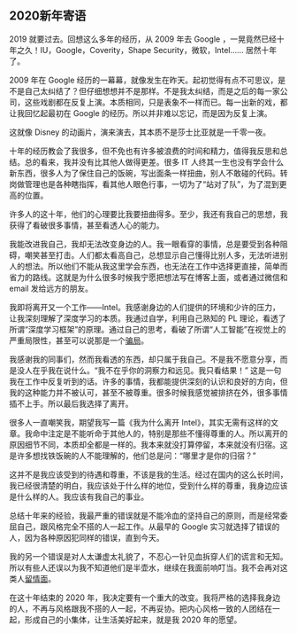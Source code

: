 <div class="inner">
<h2>2020新年寄语</h2>
<p>2019 就要过去。回想这么多年的经历，从 2009 年去 Google ，一晃竟然已经十年之久！IU，Google，Coverity，Shape Security，微软，Intel…… 居然十年了。</p>
<p>2009 年在 Google 经历的一幕幕，就像发生在昨天。起初觉得有点不可思议，是不是自己太纠结了？但仔细想想并不是那样。不是我太纠结，而是之后的每一家公司，这些戏剧都在反复上演。本质相同，只是表象不一样而已。每一出新的戏，都让我回忆起最初在 Google 的经历。所以并非难以忘记，而是因为反复上演。</p>
<p>这就像 Disney 的动画片，演来演去，其本质不是莎士比亚就是一千零一夜。</p>
<p>十年的经历教会了我很多，但不免也有许多被浪费的时间和精力，值得我反思和总结。总的看来，我并没有比其他人做得更差。很多 IT 人终其一生也没有学会什么新东西，很多人为了保住自己的饭碗，写出面条一样扭曲，别人不敢碰的代码。转岗做管理也是各种瞎指挥，看其他人眼色行事，一切为了“站对了队”，为了混到更高的位置。</p>
<p>许多人的这十年，他们的心理要比我要扭曲得多。至少，我还有我自己的思想，我获得了看破很多事情，甚至看透人心的能力。</p>
<p>我能改进我自己，我却无法改变身边的人。我一眼看穿的事情，总是要受到各种阻碍，嘲笑甚至打击。人们都太看高自己，总想显示自己懂得比别人多，无法听进别人的想法。所以他们不能从我这里学会东西，也无法在工作中选择更直接，简单而省力的路线。这就是为什么很多时候我宁愿把想法写在博客上面，或者通过微信和 email 发给远方的朋友。</p>
<p>我即将离开又一个工作——Intel。我感谢身边的人们提供的环境和少许的压力，让我深刻理解了深度学习的本质。我通过自学，利用自己熟知的 PL 理论，看透了所谓“深度学习框架”的原理。通过自己的思考，看破了所谓“人工智能”在视觉上的严重局限性，甚至可以说那是一个<a href="http://www.yinwang.org/blog-cn/2019/09/14/machine-vs-human">骗局</a>。</p>
<p>我感谢我的同事们，然而我看透的东西，却只属于我自己。不是我不愿意分享，而是没人在乎我在说什么。“我不在乎你的洞察力和远见。我只看结果！” 这是一句我在工作中反复听到的话。许多的事情，我都能提供深刻的认识和良好的方向，但我的这种能力并不被认可，甚至不被尊重。很多时候我感觉被排挤在外，很多事情插不上手。所以最后我选择了离开。</p>
<p>很多人一直嘲笑我，期望我写一篇《我为什么离开 Intel》，其实无需有这样的文章。我命中注定是不能听命于其他人的，特别是那些不懂得尊重的人。所以离开的原因细节不同，本质却全都是一样的。我本来就没打算停留，本来就没有归宿。这是许多想找铁饭碗的人不能理解的，他们总是问：“哪里才是你的归宿？”</p>
<p>这并不是我应该受到的待遇和尊重，不该是我的生活。经过在国内的这么长时间，我已经很清楚的明白，我应该处于什么样的地位，受到什么样的尊重，我身边应该是什么样的人。我应该有我自己的事业。</p>
<p>总结十年来的经验，我最严重的错误就是不能冷血的坚持自己的原则，而是经常委屈自己，跟风格完全不搭的人一起工作。从最早的 Google 实习就选择了错误的人，因为各种原因犯同样的错误，直到今天。</p>
<p>我的另一个错误是对人太谦虚太礼貌了，不忍心一针见血拆穿人们的谎言和无知。所以有些人还误以为我不知道他们是半壶水，继续在我面前响叮当。我不会再对这类人<a href="http://www.yinwang.org/blog-cn/2019/12/24/compilers">留情面</a>。</p>
<p>在这十年结束的 2020 年，我决定要有一个重大的改变。我将严格的选择我身边的人，不再与风格跟我不搭的人一起，不再妥协。把内心风格一致的人团结在一起，形成自己的小集体，让生活美好起来，就是我 2020 年的愿望。</p>
</div>
    